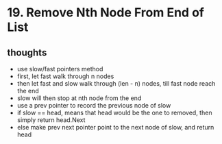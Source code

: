# 19. Remove Nth Node From End of List

## thoughts

- use slow/fast pointers method
- first, let fast walk through n nodes
- then let fast and slow walk through (len - n) nodes, till fast node reach the end
- slow will then stop at nth node from the end 
- use a prev pointer to record the previous node of slow
- if slow == head, means that head would be the one to removed, then simply return head.Next
- else make prev next pointer point to the next node of slow, and return head